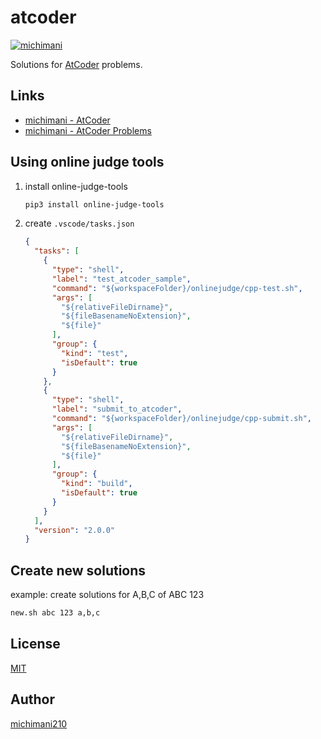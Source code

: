 atcoder
===

[![michimani](https://img.shields.io/endpoint?url=https%3A%2F%2Fatcoder-badges.now.sh%2Fapi%2Fatcoder%2Fjson%2Fmichimani)](https://atcoder.jp/users/michimani)

Solutions for [AtCoder](https://atcoder.jp/) problems.

## Links

- [michimani - AtCoder](https://atcoder.jp/users/michimani)
- [michimani - AtCoder Problems](https://kenkoooo.com/atcoder/#/user/michimani)

## Using online judge tools

1. install online-judge-tools

    ```bash
    pip3 install online-judge-tools
    ```
  
2. create `.vscode/tasks.json`

    ```json
    {
      "tasks": [
        {
          "type": "shell",
          "label": "test_atcoder_sample",
          "command": "${workspaceFolder}/onlinejudge/cpp-test.sh",
          "args": [
            "${relativeFileDirname}",
            "${fileBasenameNoExtension}",
            "${file}"
          ],
          "group": {
            "kind": "test",
            "isDefault": true
          }
        },
        {
          "type": "shell",
          "label": "submit_to_atcoder",
          "command": "${workspaceFolder}/onlinejudge/cpp-submit.sh",
          "args": [
            "${relativeFileDirname}",
            "${fileBasenameNoExtension}",
            "${file}"
          ],
          "group": {
            "kind": "build",
            "isDefault": true
          }
        }
      ],
      "version": "2.0.0"
    }
    ```

## Create new solutions

example: create solutions for A,B,C of ABC 123

```bash
new.sh abc 123 a,b,c
```

## License

[MIT](https://github.com/michimani/atcoder/blob/main/LICENSE)

## Author

[michimani210](https://twitter.com/michimani210)

